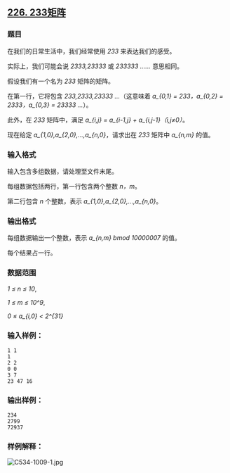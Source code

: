 ## [226. 233矩阵](https://www.acwing.com/problem/content/228/)

### 题目

在我们的日常生活中，我们经常使用 *233* 来表达我们的感受。

实际上，我们可能会说 *2333,23333* 或 *233333 ......* 意思相同。

假设我们有一个名为 *233* 矩阵的矩阵。

在第一行，它将包含 *233,2333,23333 …*（这意味着 *a_{0,1} = 233，a_{0,2} = 2333，a_{0,3} = 23333 …*）。

此外，在 *233* 矩阵中，满足 *a_{i,j} = a_{i-1,j} + a_{i,j-1}（i,j≠0）*。

现在给定 *a_{1,0},a_{2,0},…,a_{n,0}*，请求出在 *233* 矩阵中 *a_{n,m}* 的值。

### 输入格式

输入包含多组数据，请处理至文件末尾。

每组数据包括两行，第一行包含两个整数 *n，m*。

第二行包含 *n* 个整数，表示 *a_{1,0},a_{2,0},…,a_{n,0}*。

### 输出格式

每组数据输出一个整数，表示 *a_{n,m} bmod 10000007* 的值。

每个结果占一行。

### 数据范围

*1 ≤ n ≤ 10*,

*1 ≤ m ≤ 10^9*,

*0 ≤ a_{i,0} < 2^{31}*

### 输入样例：

```
1 1
1
2 2
0 0
3 7
23 47 16
```

### 输出样例：

```
234
2799
72937
```

### 样例解释：

 ![C534-1009-1.jpg](/media/article/image/2019/01/19/19_a9d848521b-C534-1009-1.jpg)
